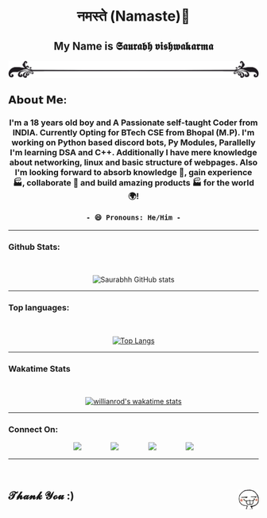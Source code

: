 <center><h1 >नमस्ते (Namaste)👋 </h1>
<h2>My Name is  𝕾𝖆𝖚𝖗𝖆𝖇𝖍 𝖛𝖎𝖘𝖍𝖜𝖆𝖐𝖆𝖗𝖒𝖆 </h2></center>
<img src=Images/border.png>
<!-- <hr> -->
<!-- <img src=Images/Main.png width="200"/> -->
<h2>𝗔𝗯𝗼𝘂𝘁 𝗠𝗲:</h2>
<center>
<h3>I'm a 18 years old boy and A Passionate self-taught Coder from INDIA. Currently Opting for BTech CSE from Bhopal (M.P). I'm working on Python based discord bots, Py Modules, Parallelly I'm learning DSA and C++. Additionally I have mere knowledge about networking, linux and basic structure of webpages. 
Also I'm looking forward to absorb knowledge 🧠, gain experience 🏭, collaborate 🤝 and build amazing products 🏭 for the world 🌍!
<!-- 
You can find me on :
<a href="https://www.instagram.com/_saurabh_030"><img width=10 src=Images/Instagram.jpeg /></a> and <a href="https://www.linkedin.com/in/saurabh-vishwakarma-8351371ab">
<img width=10 src=Images/Linkedin.png/> </a></h3> -->
<br>

```
- 😄 Pronouns: He/Him -
```
</center>
<hr>
<h3>Github Stats:</h3><br>
<center>

![Saurabhh GitHub stats](https://github-readme-stats.vercel.app/api?username=Saurabh254&show_icons=true&theme=dracula)
</center>
<hr>

<h3> Top languages: </h3>
<br> 
<center>

[![Top Langs](https://github-readme-stats.vercel.app/api/top-langs/?username=Saurabh254&layout=compact&langs_count=5&theme=dracula)](https://github.com/anuraghazra/github-readme-stats)
</center>

<!-- If you're using "master" as default branch -->
<!-- ![Metrics](https://github.com/Saurabh-Vishwakarm/Saurabh-Vishwakarm/blob/main/github-metrics.svg) -->

<hr>

<h3>Wakatime Stats</h3>
<br>
<center>

[![willianrod's wakatime stats](https://github-readme-stats.vercel.app/api/wakatime?username=_saurabh_030)](https://github.com/anuraghazra/github-readme-stats)
</center>
<hr>

<h3>Connect On: </h3>
<center>

<a href="https://m.facebook.com/saurav.vishwakarma.5245?ref=bookmarks"><img width=50 src="https://i.imgur.com/VgkNYXI.png"></a>
&nbsp;&nbsp;&nbsp;&nbsp;&nbsp;&nbsp;&nbsp;&nbsp;&nbsp;&nbsp;&nbsp;&nbsp;&nbsp;
 <a href="https://www.linkedin.com/in/saurabh-vishwakarma-8351371ab"><img width=50 src="https://i.imgur.com/NGBriju.png"/></a> 
 &nbsp;&nbsp;&nbsp;&nbsp;&nbsp;&nbsp;&nbsp;&nbsp;&nbsp;&nbsp;&nbsp;&nbsp;&nbsp;
 <a href="https://www.instagram.com/_saurabh_030"><img width=50 src="https://i.imgur.com/M6yBwxS.png"/></a>
 &nbsp;&nbsp;&nbsp;&nbsp;&nbsp;&nbsp;&nbsp;&nbsp;&nbsp;&nbsp;&nbsp;&nbsp;&nbsp;
 <a href="https://open.spotify.com/user/x2sgb1mixyn9luu7cgtvw45o6?si=6h0RDh2gQcG_QSPG601h7w&utm_source=copy-link&dl_branch=1"><img width=50 src="https://i.imgur.com/qvdqtsc.png"/></a> 
</center>
 <hr>
 
<br>
<h2 align=left>𝓣𝓱𝓪𝓷𝓴 𝓨𝓸𝓾 :)
<img align=right width=40 src=Images/emoji.png /></h2>